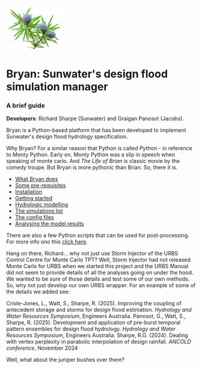 ![Juniper berries](Manual/stock-photo-juniper-twig-with-berries_3.png)
# Bryan: Sunwater's design flood simulation manager
### A brief guide

**Developers**: Richard Sharpe (Sunwater) and Graigan Panosot (Jacobs).

Bryan is a Python-based platform that has been developed to implement Sunwater's design flood hydrology specification. 

Why Bryan? For a similar reason that Python is called Python - in reference to Monty Python. Early on, Monty Python was a slip in speech when speaking of monte carlo. And *The Life of Brian* is classic movie by the comedy troupe. But Bryan is more pythonic than Brian. So, there it is. 

- [What Bryan does](Manual/what.md)
- [Some pre-requisites](Manual/pre-requisites.md)
- [Installation](Manual/installation.md)
- [Getting started](Manual/getting_started.md)
- [Hydrologic modelling](Manual/hydrologic_modelling.md)
- [The simulations list](Manual/sim_list.md)
- [The config files](Manual/config_files.md)
- [Analysing the model results](Manual/analyse_results.md)

There are also a few Python scripts that can be used for post-processing. For more info ono this [click here](Manual/utilities.md).

Hang on there, Richard... why not just use Storm Injector of the URBS Control Centre for Monte Carlo TPT? Well, Storm Injector had not released Monte Carlo for URBS when we started this project and the URBS Manual did not seem to provide details of all the analyses going on under the hood. We wanted to be sure of those details and test some of our own methods. So, why not just develop our own URBS wrapper. For an example of some of the details we added see:

Criste-Jones, L., Watt, S., Sharpe, R. (2025). Improving the coupling of antecedent storage and storms for design flood estimation. *Hydrology and Water Resources Symposium*, Engineers Australia.
Panosot, G., Watt, S., Sharpe, R. (2025). Development and application of pre-burst temporal pattern ensembles for design flood hydrology. *Hydrology and Water Resources Symposium*, Engineers Australia.
Sharpe, R.G. (2024). Dealing with vertex perplexity in parabolic interpolation of design rainfall. *ANCOLD conference*, November 2024

Well, what about the juniper bushes over there?
